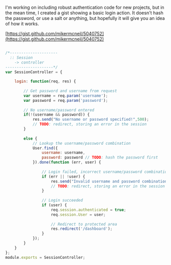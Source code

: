 I'm working on including robust authentication code for new projects, but in the mean time, I created a gist showing a basic login action.  It doesn't hash the password, or use a salt or anything, but hopefully it will give you an idea of how it works.

[https://gist.github.com/mikermcneil/5040752](https://gist.github.com/mikermcneil/5040752)

```javascript

/*---------------------
  :: Session 
	-> controller
---------------------*/
var SessionController = {
 
	login: function(req, res) {
 
		// Get password and username from request
		var username = req.param('username');
		var password = req.param('password');
 
		// No username/password entered
		if(!(username && password)) {
			res.send("No username or password specified!",500);
			// TODO: redirect, storing an error in the session
		}
 
		else {
			// Lookup the username/password combination
			User.find({
				username: username,
				password: password // TODO: hash the password first
			}).done(function (err, user) {
 
				// Login failed, incorrect username/password combination
				if (err || !user) {
					res.send("Invalid username and password combination!",500);
					// TODO: redirect, storing an error in the session
				}
 
				// Login succeeded
				if (user) {
					req.session.authenticated = true;
					req.session.User = user;
 
					// Redirect to protected area
					res.redirect('/dashboard');
				}
			});
		}
	}
};
module.exports = SessionController;
```